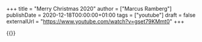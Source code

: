 +++
title = "Merry Christmas 2020"
author = ["Marcus Ramberg"]
publishDate = 2020-12-18T00:00:00+01:00
tags = ["youtube"]
draft = false
externalUrl = "https://www.youtube.com/watch?v=gset79KMmt0"
+++

{{<youtube gset79KMmt0>}}
